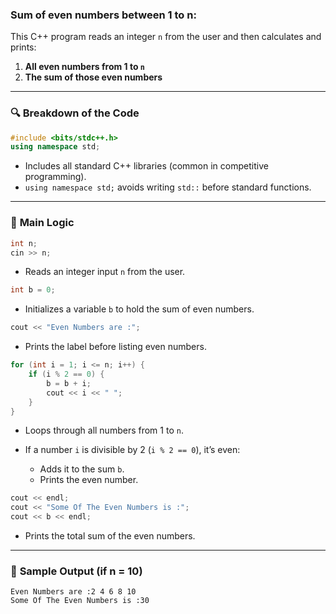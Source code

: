 ### Sum of even numbers between 1 to n:

This C++ program reads an integer `n` from the user and then calculates and prints:

1. **All even numbers from 1 to `n`**
2. **The sum of those even numbers**

---

### 🔍 **Breakdown of the Code**

```cpp
#include <bits/stdc++.h>
using namespace std;
```

* Includes all standard C++ libraries (common in competitive programming).
* `using namespace std;` avoids writing `std::` before standard functions.

---

### 🧮 **Main Logic**

```cpp
int n;
cin >> n;
```

* Reads an integer input `n` from the user.

```cpp
int b = 0;
```

* Initializes a variable `b` to hold the sum of even numbers.

```cpp
cout << "Even Numbers are :";
```

* Prints the label before listing even numbers.

```cpp
for (int i = 1; i <= n; i++) {
    if (i % 2 == 0) {
        b = b + i;
        cout << i << " ";
    }
}
```

* Loops through all numbers from 1 to `n`.
* If a number `i` is divisible by 2 (`i % 2 == 0`), it’s even:

  * Adds it to the sum `b`.
  * Prints the even number.

```cpp
cout << endl;
cout << "Some Of The Even Numbers is :";
cout << b << endl;
```

* Prints the total sum of the even numbers.

---

### 🧾 **Sample Output (if n = 10)**

```
Even Numbers are :2 4 6 8 10 
Some Of The Even Numbers is :30
```

